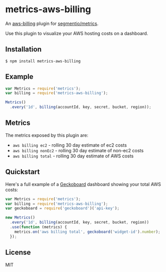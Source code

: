 
# metrics-aws-billing

An [aws-billing](https://github.com/segmentio/aws-billing) plugin for [segmentio/metrics](https://github.com/segmentio/metrics). 

Use this plugin to visualize your AWS hosting costs on a dashboard.

## Installation

    $ npm install metrics-aws-billing

## Example

```js
var Metrics = require('metrics');
var billing = require('metrics-aws-billing');

Metrics()
  .every('1d', billing(accountId, key, secret, bucket, region));
```

## Metrics

The metrics exposed by this plugin are:

- `aws billing ec2` - rolling 30 day estimate of ec2 costs
- `aws billing nonEc2` - rolling 30 day estimate of non-ec2 costs
- `aws billing total` - rolling 30 day estimate of AWS costs

## Quickstart

Here's a full example of a [Geckoboard](https://github.com/segmentio/geckoboard) dashboard showing your total AWS costs:

```js
var Metrics = require('metrics');
var billing = require('metrics-aws-billing');
var geckoboard = require('geckoboard')('api-key');

new Metrics()
  .every('1d', billing(accountId, key, secret, bucket, region))
  .use(function (metrics) {
    metrics.on('aws billing total', geckoboard('widget-id').number);
  });
```

## License

MIT